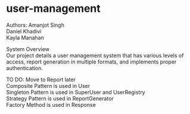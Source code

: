 ﻿# user-management
Authors: 
Amanjot Singh<br />
Daniel Khadivi<br />
Kayla Manahan<br />

System Overview<br />
Our project details a user management system that has various levels of access, report generation in multiple formats, and implements proper authentication. 

TO DO: Move to Report later<br />
Composite Pattern is used in User<br />
Singleton Pattern is used in SuperUser and UserRegistry<br />
Strategy Pattern is used in ReportGenerator<br />
Factory Method is used in Response
